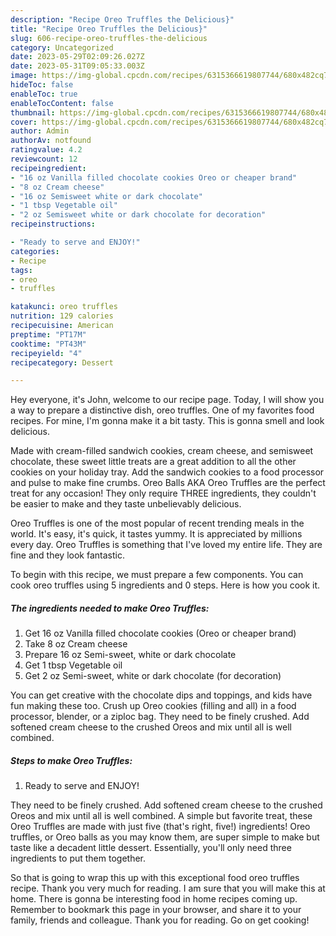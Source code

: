 ```yaml
---
description: "Recipe Oreo Truffles the Delicious}"
title: "Recipe Oreo Truffles the Delicious}"
slug: 606-recipe-oreo-truffles-the-delicious
category: Uncategorized
date: 2023-05-29T02:09:26.027Z
date: 2023-05-31T09:05:33.003Z
image: https://img-global.cpcdn.com/recipes/6315366619807744/680x482cq70/oreo-truffles-recipe-main-photo.jpg
hideToc: false
enableToc: true
enableTocContent: false
thumbnail: https://img-global.cpcdn.com/recipes/6315366619807744/680x482cq70/oreo-truffles-recipe-main-photo.jpg
cover: https://img-global.cpcdn.com/recipes/6315366619807744/680x482cq70/oreo-truffles-recipe-main-photo.jpg
author: Admin
authorAv: notfound
ratingvalue: 4.2
reviewcount: 12
recipeingredient:
- "16 oz Vanilla filled chocolate cookies Oreo or cheaper brand"
- "8 oz Cream cheese"
- "16 oz Semisweet white or dark chocolate"
- "1 tbsp Vegetable oil"
- "2 oz Semisweet white or dark chocolate for decoration"
recipeinstructions:

- "Ready to serve and ENJOY!"
categories:
- Recipe
tags:
- oreo
- truffles

katakunci: oreo truffles 
nutrition: 129 calories
recipecuisine: American
preptime: "PT17M"
cooktime: "PT43M"
recipeyield: "4"
recipecategory: Dessert

---
```



Hey everyone, it's John, welcome to our recipe page. Today, I will show you a way to prepare a distinctive dish, oreo truffles. One of my favorites food recipes. For mine, I'm gonna make it a bit tasty. This is gonna smell and look delicious.

Made with cream-filled sandwich cookies, cream cheese, and semisweet chocolate, these sweet little treats are a great addition to all the other cookies on your holiday tray. Add the sandwich cookies to a food processor and pulse to make fine crumbs. Oreo Balls AKA Oreo Truffles are the perfect treat for any occasion! They only require THREE ingredients, they couldn&#39;t be easier to make and they taste unbelievably delicious.

Oreo Truffles is one of the most popular of recent trending meals in the world. It's easy, it's quick, it tastes yummy. It is appreciated by millions every day. Oreo Truffles is something that I've loved my entire life. They are fine and they look fantastic.


To begin with this recipe, we must prepare a few components. You can cook oreo truffles using 5 ingredients and 0 steps. Here is how you cook it.

<!--inarticleads1-->

##### The ingredients needed to make Oreo Truffles:

1. Get 16 oz Vanilla filled chocolate cookies (Oreo or cheaper brand)
1. Take 8 oz Cream cheese
1. Prepare 16 oz Semi-sweet, white or dark chocolate
1. Get 1 tbsp Vegetable oil
1. Get 2 oz Semi-sweet, white or dark chocolate (for decoration)


You can get creative with the chocolate dips and toppings, and kids have fun making these too. Crush up Oreo cookies (filling and all) in a food processor, blender, or a ziploc bag. They need to be finely crushed. Add softened cream cheese to the crushed Oreos and mix until all is well combined. 

<!--inarticleads2-->

##### Steps to make Oreo Truffles:


1. Ready to serve and ENJOY!

They need to be finely crushed. Add softened cream cheese to the crushed Oreos and mix until all is well combined. A simple but favorite treat, these Oreo Truffles are made with just five (that&#39;s right, five!) ingredients! Oreo truffles, or Oreo balls as you may know them, are super simple to make but taste like a decadent little dessert. Essentially, you&#39;ll only need three ingredients to put them together. 

So that is going to wrap this up with this exceptional food oreo truffles recipe. Thank you very much for reading. I am sure that you will make this at home. There is gonna be interesting food in home recipes coming up. Remember to bookmark this page in your browser, and share it to your family, friends and colleague. Thank you for reading. Go on get cooking!
